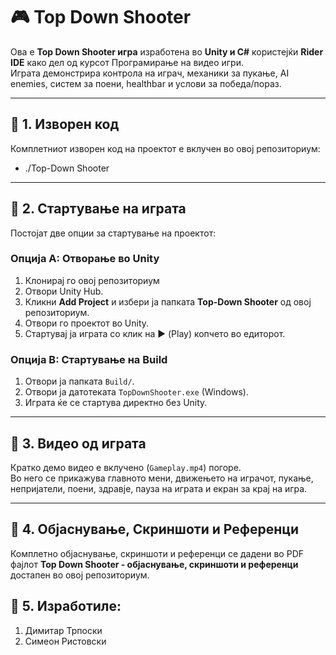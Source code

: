 # 🎮 Top Down Shooter

Ова е **Top Down Shooter игра** изработена во **Unity и C#** користејќи **Rider IDE** како дел од курсот Програмирање на видео игри.  
Играта демонстрира контрола на играч, механики за пукање, AI enemies, систем за поени, healthbar и услови за победа/пораз.

---

## 📌 1. Изворен код
Комплетниот изворен код на проектот е вклучен во овој репозиториум:  
- ./Top-Down Shooter

---

## 📌 2. Стартување на играта
Постојат две опции за стартување на проектот:

### Опција A: Отворање во Unity
1. Клонирај го овој репозиториум  
2. Отвори Unity Hub.  
3. Кликни **Add Project** и избери ја папката **Top-Down Shooter** од овој репозиториум.  
4. Отвори го проектот во Unity.  
5. Стартувај ја играта со клик на ▶ (Play) копчето во едиторот.

### Опција B: Стартување на Build
1. Отвори ја папката `Build/`.  
2. Отвори ја датотеката `TopDownShooter.exe` (Windows).  
3. Играта ќе се стартува директно без Unity.

---

## 📌 3. Видео од играта
Кратко демо видео е вклучено (`Gameplay.mp4`) погоре.  
Во него се прикажува главното мени, движењето на играчот, пукање, непријатели, поени, здравје, пауза на играта и екран за крај на игра.

---

## 📌 4. Објаснување, Скриншоти и Референци
Комплетно објаснување, скриншоти и референци се дадени во PDF фајлот **Top Down Shooter - објаснување, скриншоти и референци** достапен во овој репозиториум.  

## 📌 5. Изработиле:
1. Димитар Трпоски
2. Симеон Ристовски
